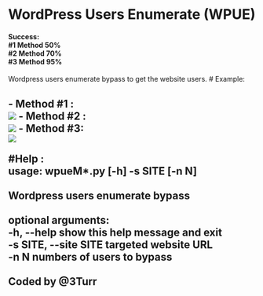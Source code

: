 # WordPress Users Enumerate (WPUE)
<h4>Success: <br> #1 Method 50%<br> #2 Method 70%<br> #3 Method 95%<br></h4>
Wordpress users enumerate  bypass to get the website users.
# Example:
<h2>
 - Method #1 :<br>
<img src=http://i.imgur.com/s9GXgha.png />
 - Method #2 :<br>
<img src=http://i.imgur.com/CAMalsz.png />
 - Method #3: <br>
<img src=http://i.imgur.com/Bsmfi4z.png />

#Help :
<br>usage: wpueM*.py [-h] -s SITE [-n N]<br>
<br>
Wordpress users enumerate bypass<br>
<br>
optional arguments:<br>
 -h, --help            show this help message and exit<br>
 -s SITE, --site SITE  targeted website URL<br>
 -n N                  numbers of users to bypass<br>
<br>
Coded by @3Turr<br>
<br>
